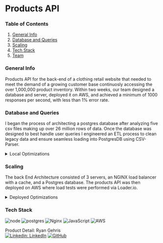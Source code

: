 # Products API

### Table of Contents
1. [General Info](#general-info)
2. [Database and Queries](#performance)
3. [Scaling](#scaling)
4. [Tech Stack](#tech)
5. [Team](#team)

<a name="general-info"></a>
### General Info

Products API for the back-end of a clothing retail website that needed to meet the demand of a growing customer base continuosly accessing the over 1,000,000 product inventory. Within two weeks, our team designed a database and server, deployed it on AWS, and achieved a minimum of 1000 responses per second, with less than 1% error rate.
 
<a name="performance"></a>
### Database and Queries

I began the process of architecting a postgres database after analyzing five csv files making up over 26 million rows of data. Once the database was designed to best handle user queries I engineered an ETL process to clean legacy data and ensure seamless loading into PostgresDB using CSV-Parser.

<details>
  <summary>Local Optimizations</summary>

Maximizing query efficiency was important to me because I viewed it as a limiting factor for the response time and responses per second goals I was given. Spending more time optimizing query speeds can help save costs when horizontally or vertically scaling. The three main optimizations I made were client pooling, keyset pagination, and indexing.

<details>
  <summary>Connection Pool</summary>
 
By using a connection pool, when our user requests can be handled more efficiently.  The pool is able to leverage the databases multithreading abilities and reuse threads, rather than creating and tearing down a single thread when using a client connection. This is important when handling many requests per second.
</details> 

<details>
 
  <summary>Keyset Pagination</summary>
  
 |                    Before                         |                   After                           |
 | :-----------------------------------------------: | :-----------------------------------------------: |
 | ![ProductListBefore](https://user-images.githubusercontent.com/105510284/216197155-eab039d9-573c-47be-97fb-4b2aa5ecee68.png) | ![ProductListAfter](https://user-images.githubusercontent.com/105510284/216197187-477090fe-accd-44d0-8daf-a403bf56addf.png) | 
 | 1000 RPS Load | 1000 RPS Load | 
 | Response Time: 15.43s | Response Time: 1.09s | 
 | Responses per second: 45.31 | Responses per second: 424.44 |
 
Individual query times using keyset pagination as opposed to OFFSET LIMIT were twice as fast. With a 1000 rps load, response times were 15 times faster and I got nearly ten times the amount of responses per second. This is because the query could go directly to a specific index, rather than sequentially searching through one million products. If we had a smaller database, the difference could be negligible.
 
</details>

<details>
  <summary>Indexing</summary>
  
After indexing, individual query times improved significantly, and in one case the query time was reduced from 409.5ms to 23.25ms. That's 17 times faster. In the image below you can see that I was able to achieve a maximum of 2205.89 responses per second with a response time of 1.16ms when ramping up to 4000 responses per second locally.
 
 ![related](https://user-images.githubusercontent.com/105510284/216202187-b69591a6-b659-463f-be98-ef837632dfe6.png)

</details> 
</details> 

<a name="scaling"></a>
### Scaling

The back End Architecture consisted of 3 servers, an NGINX load balancer with a cache, and a Postgres database. The products API was then deployed on AWS where load tests were performed via Loader.io.

<details>
  <summary>Deployed Optimizations</summary>

### Background
 
The data below is based on the product list API endpoint which returns a specific list of products based on the page and count provided. I will be using the data to show improvements as the backend architecture was scaled, starting with one server and progressing to three serves, a load balancer and caching.
 
### One Server
 
Using Loader.io, I stress tested the system with one server and one database. After 30 seconds of 1000 rps load, a maximum of 931.83 rps was achieved with a 1.479s response time. However, the system performed well under an 825 rps load, easily achieving 825rps at 77ms response time.  

 ![Screenshot 2023-01-07 at 10 05 35 AM](https://user-images.githubusercontent.com/105510284/216225632-e428e766-1620-43ea-b09b-9978a419360e.png)

I identified that the single server could not handle such a large load, so a second server would be needed. After deploying a second server, NGINX was used to balance the load between the two servers. After 30 seconds of a 1000 rps load, the system achieved 1000 rps with a 65ms response time and 0% error. The goal of 1000 RPS was achieved, but ideally the endpoint would be able to handle a larger number of requests. With the system still limited by only two servers, I added a third server to reach 1796.63 rps with a 73ms response time and 1.4% error rate. 
 
   |                    2 Servers                  |                   3 Servers                    |
| :------------------------------------------------: | :-----------------------------------------------: |
|![Screenshot 2023-01-08 at 10 16 04 PM](https://user-images.githubusercontent.com/105510284/216226871-e5b0c644-0ded-4741-9e67-cbb14d08e20f.png)|![Screenshot 2023-01-08 at 10 27 14 PM](https://user-images.githubusercontent.com/105510284/216226953-1a84b255-840c-4e08-a7f7-b679f885ad45.png) |
 
At this point, each endpoint was meeting performance requirements, but the error rate could use an improvement. In order to get the most out of the system and to achieve better performance with increased user traffic I implemented the caching abilities of NGINX. When testing using a load of 1825 rps, the system was able to achieve a respectable 1804.57 rps with a 61 ms response time and 0.9% error rate. This was a significant improvement for each metric. It is important to note that these numbers were achieved after building up the caches memory. 
 
Ultimately, the product list endpoint achieved 4415.83 rps with a response time of 63ms and 0.9% error rate. This was a 790% increase in rps and the response time was 22% faster. 
 
 ![Screenshot 2023-01-08 at 10 31 23 PM](https://user-images.githubusercontent.com/105510284/216229351-f4f60081-fe1e-4886-b958-f9e9c38bddbb.png)

</details>


<a name="tech"></a>
### Tech Stack
![node](https://img.shields.io/badge/Node.js-43853D?style=for-the-badge&logo=node.js&logoColor=white)
![postgres](https://img.shields.io/badge/PostgreSQL-316192?style=for-the-badge&logo=postgresql&logoColor=white)
![Nginx](https://img.shields.io/badge/nginx-%23009639.svg?style=for-the-badge&logo=nginx&logoColor=white)
![JavaScript](https://img.shields.io/badge/javascript-%23323330.svg?style=for-the-badge&logo=javascript&logoColor=%23F7DF1E)
![AWS](https://img.shields.io/badge/AWS-%23FF9900.svg?style=for-the-badge&logo=amazon-aws&logoColor=white) <br />


<a name="team"></a>
Product Detail: Ryan Gehris\
[![Linkedin: LinkedIn](https://img.shields.io/badge/linkedin-%230077B5.svg?style=for-the-badge&logo=linkedin&logoColor=white)](https://www.linkedin.com/in/ryangehris/)
[![GitHub](https://img.shields.io/badge/github-%23121011.svg?style=for-the-badge&logo=github&logoColor=white)](https://github.com/ryangehris)
